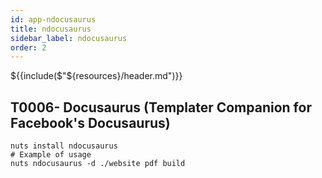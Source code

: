 ```yaml
---
id: app-ndocusaurus
title: ndocusaurus
sidebar_label: ndocusaurus
order: 2
---
```


${{include($"${resources}/header.md")}}

## T0006- Docusaurus (Templater Companion for Facebook's Docusaurus)
```
nuts install ndocusaurus
# Example of usage
nuts ndocusaurus -d ./website pdf build
```

